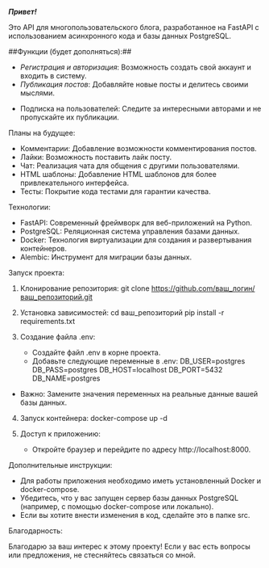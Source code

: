 ***Привет!***

Это API для многопользовательского  блога,  разработанное  на  FastAPI  с  использованием  асинхронного  кода  и  базы  данных  PostgreSQL. 

##Функции (будет дополняться):##

- _Регистрация  и  авторизация_:  Возможность  создать  свой  аккаунт  и  входить  в  систему.
- _Публикация  постов_:  Добавляйте  новые  посты  и  делитесь  своими  мыслями.
* Подписка  на  пользователей:  Следите  за  интересными  авторами  и  не  пропускайте  их  публикации.

Планы  на  будущее:

* Комментарии:  Добавление  возможности  комментирования  постов.
* Лайки:  Возможность  поставить  лайк  посту.
* Чат:  Реализация  чата  для  общения  с  другими  пользователями.
* HTML  шаблоны:  Добавление  HTML  шаблонов  для  более  привлекательного  интерфейса.
* Тесты:  Покрытие  кода  тестами  для  гарантии  качества.

Технологии:

* FastAPI:  Современный  фреймворк  для  веб-приложений  на  Python.
* PostgreSQL:  Реляционная  система  управления  базами  данных.
* Docker:  Технология  виртуализации  для  создания  и  развертывания  контейнеров.
* Alembic:  Инструмент  для  миграции  базы  данных.

Запуск  проекта:

1. Клонирование  репозитория:
   git clone https://github.com/ваш_логин/ваш_репозиторий.git
   
2. Установка  зависимостей:
   cd ваш_репозиторий
   pip install -r requirements.txt
   
3. Создание  файла  .env:
   *  Создайте  файл  .env  в  корне  проекта.
   *  Добавьте  следующие  переменные  в  .env:
      DB_USER=postgres
      DB_PASS=postgres
      DB_HOST=localhost
      DB_PORT=5432
      DB_NAME=postgres
      
* Важно:  Замените  значения  переменных  на  реальные  данные  вашей  базы  данных.

4. Запуск  контейнера:
   docker-compose up -d
   
5. Доступ  к  приложению:
   *  Откройте  браузер  и  перейдите  по  адресу  http://localhost:8000.

Дополнительные  инструкции:

*  Для  работы  приложения  необходимо  иметь  установленный  Docker  и  docker-compose.
*  Убедитесь,  что  у  вас  запущен  сервер  базы  данных  PostgreSQL  (например,  с  помощью  docker-compose  или  локально).
*  Если  вы  хотите  внести  изменения  в  код,  сделайте  это  в  папке  src.  

Благодарность:

Благодарю  за  ваш  интерес  к  этому  проекту!  Если  у  вас  есть  вопросы  или  предложения,  не  стесняйтесь  связаться  со  мной.
